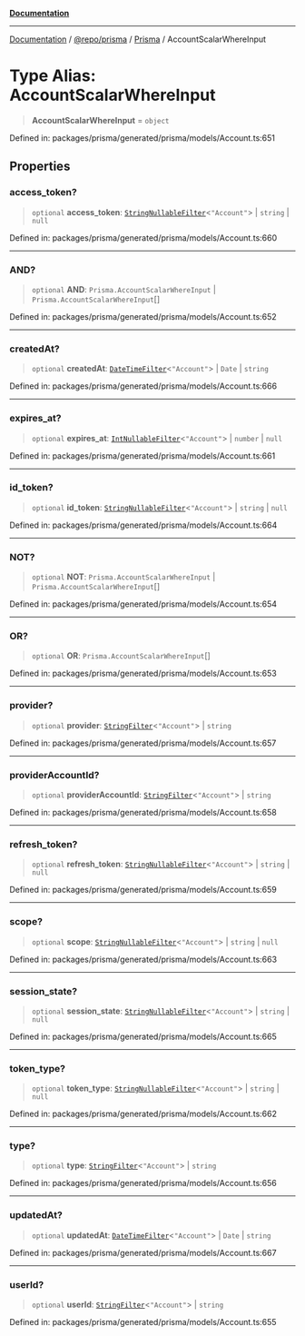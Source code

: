 [**Documentation**](../../../../../README.md)

***

[Documentation](../../../../../README.md) / [@repo/prisma](../../../README.md) / [Prisma](../README.md) / AccountScalarWhereInput

# Type Alias: AccountScalarWhereInput

> **AccountScalarWhereInput** = `object`

Defined in: packages/prisma/generated/prisma/models/Account.ts:651

## Properties

### access\_token?

> `optional` **access\_token**: [`StringNullableFilter`](StringNullableFilter.md)\<`"Account"`\> \| `string` \| `null`

Defined in: packages/prisma/generated/prisma/models/Account.ts:660

***

### AND?

> `optional` **AND**: `Prisma.AccountScalarWhereInput` \| `Prisma.AccountScalarWhereInput`[]

Defined in: packages/prisma/generated/prisma/models/Account.ts:652

***

### createdAt?

> `optional` **createdAt**: [`DateTimeFilter`](DateTimeFilter.md)\<`"Account"`\> \| `Date` \| `string`

Defined in: packages/prisma/generated/prisma/models/Account.ts:666

***

### expires\_at?

> `optional` **expires\_at**: [`IntNullableFilter`](IntNullableFilter.md)\<`"Account"`\> \| `number` \| `null`

Defined in: packages/prisma/generated/prisma/models/Account.ts:661

***

### id\_token?

> `optional` **id\_token**: [`StringNullableFilter`](StringNullableFilter.md)\<`"Account"`\> \| `string` \| `null`

Defined in: packages/prisma/generated/prisma/models/Account.ts:664

***

### NOT?

> `optional` **NOT**: `Prisma.AccountScalarWhereInput` \| `Prisma.AccountScalarWhereInput`[]

Defined in: packages/prisma/generated/prisma/models/Account.ts:654

***

### OR?

> `optional` **OR**: `Prisma.AccountScalarWhereInput`[]

Defined in: packages/prisma/generated/prisma/models/Account.ts:653

***

### provider?

> `optional` **provider**: [`StringFilter`](StringFilter.md)\<`"Account"`\> \| `string`

Defined in: packages/prisma/generated/prisma/models/Account.ts:657

***

### providerAccountId?

> `optional` **providerAccountId**: [`StringFilter`](StringFilter.md)\<`"Account"`\> \| `string`

Defined in: packages/prisma/generated/prisma/models/Account.ts:658

***

### refresh\_token?

> `optional` **refresh\_token**: [`StringNullableFilter`](StringNullableFilter.md)\<`"Account"`\> \| `string` \| `null`

Defined in: packages/prisma/generated/prisma/models/Account.ts:659

***

### scope?

> `optional` **scope**: [`StringNullableFilter`](StringNullableFilter.md)\<`"Account"`\> \| `string` \| `null`

Defined in: packages/prisma/generated/prisma/models/Account.ts:663

***

### session\_state?

> `optional` **session\_state**: [`StringNullableFilter`](StringNullableFilter.md)\<`"Account"`\> \| `string` \| `null`

Defined in: packages/prisma/generated/prisma/models/Account.ts:665

***

### token\_type?

> `optional` **token\_type**: [`StringNullableFilter`](StringNullableFilter.md)\<`"Account"`\> \| `string` \| `null`

Defined in: packages/prisma/generated/prisma/models/Account.ts:662

***

### type?

> `optional` **type**: [`StringFilter`](StringFilter.md)\<`"Account"`\> \| `string`

Defined in: packages/prisma/generated/prisma/models/Account.ts:656

***

### updatedAt?

> `optional` **updatedAt**: [`DateTimeFilter`](DateTimeFilter.md)\<`"Account"`\> \| `Date` \| `string`

Defined in: packages/prisma/generated/prisma/models/Account.ts:667

***

### userId?

> `optional` **userId**: [`StringFilter`](StringFilter.md)\<`"Account"`\> \| `string`

Defined in: packages/prisma/generated/prisma/models/Account.ts:655
